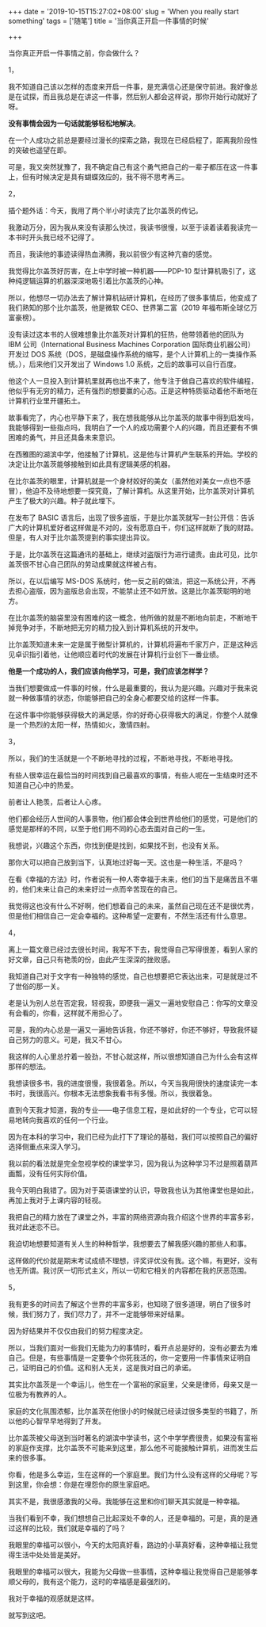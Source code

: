+++
date = '2019-10-15T15:27:02+08:00'
slug = 'When you really start something'
tags = ['随笔']
title = '当你真正开启一件事情的时候'

+++

当你真正开启一件事情之前，你会做什么？

1，

我不知道自己该以怎样的态度来开启一件事，是充满信心还是保守前进。我好像总是在试探，而且我总是在讲这一件事，然后别人都会这样说，那你开始行动就好了呀。

**没有事情会因为一句话就能够轻松地解决**。

在一个人成功之前总是要经过漫长的探索之路，我现在已经启程了，距离我阶段性的突破也遥望在即。

可是，我又突然犹豫了，我不确定自己有这个勇气把自己的一辈子都压在这一件事上，但有时候决定是具有蝴蝶效应的，我不得不思考再三。

2，

插个题外话：今天，我用了两个半小时读完了比尔盖茨的传记。

我激动万分，因为我从来没有读那么快过，我读书很慢，以至于读着读着我读完一本书时开头我已经不记得了。

而且，我读他的事迹读得热血沸腾，我以前很少有这种亢奋的感觉。

我觉得比尔盖茨好厉害，在上中学时被一种机器——PDP-10 型计算机吸引了，这种纯逻辑运算的机器深深地吸引着比尔盖茨的心神。

所以，他想尽一切办法去了解计算机钻研计算机，在经历了很多事情后，他变成了我们熟知的那个比尔盖茨，他是微软 CEO、世界第二富（2019 年福布斯全球亿万富豪榜）。

没有读过这本书的人很难想象比尔盖茨对计算机的狂热，他带领着他的团队为 IBM 公司（International Business Machines Corporation 国际商业机器公司）开发过 DOS 系统（DOS，是磁盘操作系统的缩写，是个人计算机上的一类操作系统。），后来他们又开发出了 Windows 1.0 系统，之后的故事可以自行百度。

他这个人一旦投入到计算机里就再也出不来了，他专注于做自己喜欢的软件编程，他似乎有无穷的精力，还有强烈的想要赢的心态。正是这种特质驱动着他不断地在计算机行业里开疆拓土。

故事看完了，内心也平静下来了，我在想我能够从比尔盖茨的故事中得到启发吗，我能够得到一些指点吗，我明白了一个人的成功需要个人的兴趣，而且还要有不惧困难的勇气，并且还具备未来意识。

在西雅图的湖滨中学，他接触了计算机，这是他与计算机产生联系的开始。学校的决定让比尔盖茨能够接触到如此具有逻辑美感的机器。

在比尔盖茨的眼里，计算机就是一个身材姣好的美女（虽然他对美女一点也不感冒），他迫不及待地想要一探究竟，了解计算机。从这里开始，比尔盖茨对计算机产生了极大的兴趣。种子就此埋下。

在发布了 BASIC 语言后，出现了很多盗版，于是比尔盖茨就写一封公开信：告诉广大的计算机爱好者这样做是不对的，没有愿意白干，你们这样就断了我的财路。但是，有人对于比尔盖茨提到的事实提出异议。

于是，比尔盖茨在这篇通讯的基础上，继续对盗版行为进行谴责。由此可见，比尔盖茨很不甘心自己团队的劳动成果就这样被占有。

所以，在以后编写 MS-DOS 系统时，他一反之前的做法，把这一系统公开，不再去担心盗版，因为盗版总会出现，不能禁止还不如开放。这是比尔盖茨聪明的地方。

在比尔盖茨的脑袋里没有困难的这一概念，他所做的就是不断地向前走，不断地干掉竞争对手，不断地把无穷的精力投入到计算机系统的开发中。

比尔盖茨知道未来一定是属于微型计算机的，计算机将遍布千家万户，正是这种远见卓识指引着他，让他顺应着时代的发展在计算机行业创下一番业绩。

**他是一个成功的人，我们应该向他学习，可是，我们应该怎样学？**

当我们想要做成一件事的时候，什么是最重要的，我认为是兴趣。兴趣对于我来说就一种做事情的状态，你能够把自己的全身心都要交给的这样一件事。

在这件事中你能够获得极大的满足感，你的好奇心获得极大的满足，你整个人就像是一个热烈的太阳一样，热情如火，激情四射。

3，

所以，我们的生活就是一个不断地寻找的过程，不断地寻找，不断地寻找。

有些人很幸运在最恰当的时间找到自己最喜欢的事情，有些人呢在一生结束时还不知道自己心中的热爱。

前者让人艳羡，后者让人心疼。

他们都会经历人世间的人事景物，他们都会体会到世界给他们的感觉，可是他们的感觉是那样的不同，以至于他们用不同的心态去面对自己的一生。

我想说，兴趣这个东西，你找到便是找到，如果找不到，也没有关系。

那你大可以把自己放到当下，认真地过好每一天。这也是一种生活，不是吗？

在看《幸福的方法》时，作者说有一种人寄幸福于未来，他们的当下是痛苦且不堪的，他们未来让自己的未来好过一点而辛苦现在的自己。

我觉得这也没有什么不好啊，他们想着自己的未来，虽然自己现在还不是很优秀，但是他们相信自己一定会幸福的。这种希望一定要有，不然生活还有什么意思。

4，

离上一篇文章已经过去很长时间，我写不下去，我觉得自己写得很差，看到人家的好文章，自己只有艳羡的份，由此产生深深的挫败感。

我知道自己对于文字有一种独特的感觉，自己也想要把它表达出来，可是就是过不了世俗的那一关。

老是认为别人总在否定我，轻视我，即便我一遍又一遍地安慰自己：你写的文章没有会看的，你看，这样就不用担心了。

可是，我的内心总是一遍又一遍地告诉我，你还不够好，你还不够好，导致我怀疑自己努力的意义。可是，我又不甘心。

我这样的人心里总拧着一股劲，不甘心就这样，所以很想知道自己为什么会有这样那样的想法。

我想读很多书，我的进度很慢，我很着急。所以，今天当我用很快的速度读完一本书时，我很高兴。你根本无法想象我看书有多慢。所以，我很着急。

直到今天我才知道，我的专业——电子信息工程，是如此好的一个专业，它可以轻易地转向我喜欢的任何一个行业。

因为在本科的学习中，我们已经为此打下了理论的基础，我们可以按照自己的偏好选择侧重点来深入学习。

我以前的看法就是完全忽视学校的课堂学习，因为我认为这种学习不过是照着葫芦画瓢，没有任何实际价值。

我今天明白我错了。因为对于英语课堂的认识，导致我也认为其他课堂也是如此，再加上我对于上课内容的轻视。

我把自己的精力放在了课堂之外，丰富的网络资源向我介绍这个世界的丰富多彩，我对此迷恋不已。

我迫切地想要知道有关人生的种种哲学，我想要去了解我感兴趣的那些人和事。

这样做的代价就是期末考试成绩不理想，评奖评优没有我。这个嘛，有更好，没有也无所谓。我讨厌一切形式主义，所以一切和它相关的内容都在我的厌恶范围。

5，

我有更多的时间去了解这个世界的丰富多彩，也知晓了很多道理，明白了很多时候，我们努力了，我们尽力了，并不一定能够带来好结果。

因为好结果并不仅仅由我们的努力程度决定。

所以，当我们面对一些我们无能为力的事情时，看开点总是好的，没有必要去为难自己。但是，有些事情是一定要争个你死我活的，你一定要用一件事情来证明自己，证明自己的价值。这和别人无关，这是我对自己的承诺。

其实比尔盖茨是一个幸运儿，他生在一个富裕的家庭里，父亲是律师，母亲又是一位极为有教养的人。

家庭的文化氛围浓郁，比尔盖茨在他很小的时候就已经读过很多类型的书籍了，所以他的心智早早地得到了开发。

比尔盖茨被父母送到当时著名的湖滨中学读书，这个中学学费很贵，如果没有富裕的家庭作支撑，比尔盖茨不可能来到这里，那么他不可能接触计算机，进而发生后来的很多事。

你看，他是多么幸运，生在这样的一个家庭里。我们为什么没有这样的父母呢？写到这里，你会想：你是在埋怨你的原生家庭吧。

其实不是，我很感激我的父母。我能够在这里和你们聊天其实就是一种幸福。

当我们看到不幸，我们想想自己比起深处不幸的人，还是幸福的。可是，真的是通过这样的比较，我们就是幸福的了吗？

我眼里的幸福可以很小，今天的太阳真好看，路边的小草真好看，这种幸福让我觉得生活中处处皆是美好。

我眼里的幸福可以很大，我能为父母做一些事情，这种幸福让我觉得自己是能够孝顺父母的，我有这个能力，这时的幸福感是最强烈的。

我对于幸福的观感就是这样。

就写到这吧。
